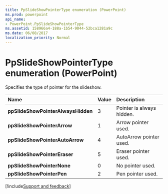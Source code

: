 ```yaml
---
title: PpSlideShowPointerType enumeration (PowerPoint)
ms.prod: powerpoint
api_name:
- PowerPoint.PpSlideShowPointerType
ms.assetid: 158966a4-188a-1b54-9044-52bca1281a9c
ms.date: 06/08/2017
localization_priority: Normal
---
```



# PpSlideShowPointerType enumeration (PowerPoint)

Specifies the type of pointer for the slideshow.



|Name|Value|Description|
|:-----|:-----|:-----|
|**ppSlideShowPointerAlwaysHidden**|3|Pointer is always hidden.|
|**ppSlideShowPointerArrow**|1|Arrow pointer used.|
|**ppSlideShowPointerAutoArrow**|4|AutoArrow pointer used.|
|**ppSlideShowPointerEraser**|5|Eraser pointer used.|
|**ppSlideShowPointerNone**|0|No pointer used.|
|**ppSlideShowPointerPen**|2|Pen pointer used.|

[!include[Support and feedback](~/includes/feedback-boilerplate.md)]